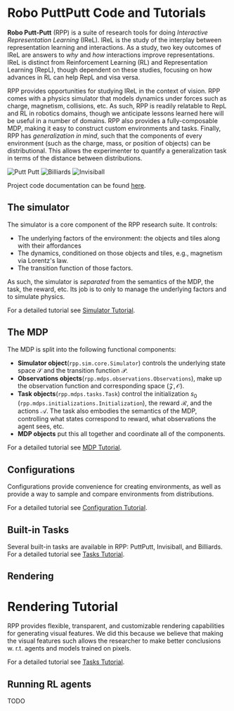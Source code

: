 # Robo PuttPutt Code and Tutorials

**Robo Putt-Putt** (RPP) is a suite of research tools for doing *Interactive 
Representation Learning* (IReL). IReL is the study of the interplay between 
representation learning and interactions. As a study, two key outcomes of 
IReL are answers to *why* and *how* interactions improve representations. 
IReL is distinct from Reinforcement Learning (RL) and Representation 
Learning (RepL), though dependent on these studies, focusing on how 
advances in RL can help RepL and visa versa. 

RPP provides opportunities for studying IReL in the context of vision.
RPP comes with a physics simulator that models dynamics under forces such 
as charge, magnetism, collisions, etc.
As such, RPP is readily relatable to RepL and RL in robotics domains, 
though we anticipate lessons learned here will be useful in a number of 
domains.
RPP also provides a fully-composable MDP, making it easy to construct 
custom environments and tasks.
Finally, RPP has *generalization in mind*, such that the components of 
every environment (such as the charge, mass, or position of objects) can be 
distributional. 
This allows the experimenter to quantify a generalization task in terms of 
the distance between distributions.

![Putt Putt](assets/examples/puttputt_example.gif)
![Billiards](assets/examples/billiards_example.gif)
![Invisiball](assets/examples/invisiball_example.gif)

Project code documentation can be found [here](https://animated-train-17411965.pages.github.io/).

## The simulator

The simulator is a core component of the RPP research suite.
It controls:
* The underlying factors of the environment: the objects and tiles along
with their affordances
* The dynamics, conditioned on those objects and tiles, e.g., magnetism via
Lorentz's law.
* The transition function of those factors.

As such, the simulator is *separated* from the semantics of the MDP, the
task, the reward, etc. Its job is to only to manage the underlying factors
and to simulate physics.

For a detailed tutorial see [Simulator Tutorial](https://github.com/microsoft/roboputtputt/tree/main/rpp/sim).

## The MDP

The MDP is split into the following functional components:

* __Simulator object__(`rpp.sim.core.Simulator`) controls the underlying
state space $\mathcal{S}$ and the transition function $\mathcal{P}$.
* __Observations objects__(`rpp.mdps.observations.Observations`), make up
the observation function and corresponding space $(\mathcal{Z}, \mathcal{O})$.
* __Task objects__(`rpp.mdps.tasks.Task`) control the initialization $s_0$
(`rpp.mdps.initializations.Initialization`), the reward $\mathcal{R}$, and
the actions $\mathcal{A}$. The task also embodies the semantics of the MDP,
controlling what states correspond to reward, what observations the agent
sees, etc.
* __MDP objects__ put this all together and coordinate all of the components.

For a detailed tutorial see [MDP Tutorial](https://github.com/microsoft/roboputtputt/tree/main/rpp/mdps).

## Configurations
Configurations provide convenience for  creating environments, as well as 
provide a way to sample and compare environments from distributions.

For a detailed tutorial see [Configuration Tutorial](https://github.com/microsoft/roboputtputt/tree/main/rpp/config).

## Built-in Tasks
Several built-in tasks are available in RPP: PuttPutt, Invisiball, and 
Billiards.
For a detailed tutorial see [Tasks Tutorial](https://github.com/microsoft/roboputtputt/tree/main/rpp/tasks).

## Rendering
# Rendering Tutorial

RPP provides flexible, transparent, and customizable rendering capabilities 
for generating visual features. We did this because we believe that making 
the visual features such allows the researcher to make better conclusions w.
r.t. agents and models trained on pixels.

For a detailed tutorial see [Tasks Tutorial](https://github.com/microsoft/roboputtputt/tree/main/rpp/rendering).

## Running RL agents
TODO
